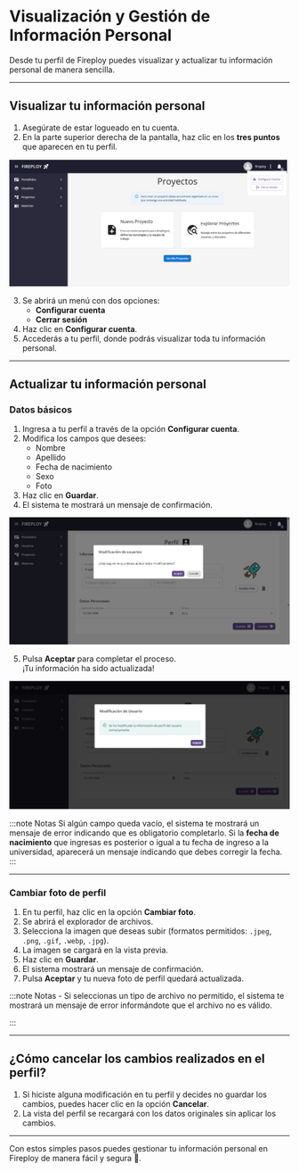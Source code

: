 # Visualización y Gestión de Información Personal

Desde tu perfil de Fireploy puedes visualizar y actualizar tu información personal de manera sencilla.

---

## Visualizar tu información personal

1. Asegúrate de estar logueado en tu cuenta.
2. En la parte superior derecha de la pantalla, haz clic en los **tres puntos** que aparecen en tu perfil.

![alt text](image.png)

3. Se abrirá un menú con dos opciones:
    - **Configurar cuenta**
    - **Cerrar sesión**
4. Haz clic en **Configurar cuenta**.
5. Accederás a tu perfil, donde podrás visualizar toda tu información personal.

---

## Actualizar tu información personal

### Datos básicos

1. Ingresa a tu perfil a través de la opción **Configurar cuenta**.
2. Modifica los campos que desees:
    - Nombre
    - Apellido
    - Fecha de nacimiento
    - Sexo
    - Foto
3. Haz clic en **Guardar**.
4. El sistema te mostrará un mensaje de confirmación.

![alt text](image-1.png)


5. Pulsa **Aceptar** para completar el proceso.  
    ¡Tu información ha sido actualizada!

![alt text](image-2.png)

:::note Notas
    Si algún campo queda vacío, el sistema te mostrará un mensaje de error indicando que es obligatorio completarlo.
    Si la **fecha de nacimiento** que ingresas es posterior o igual a tu fecha de ingreso a la universidad, aparecerá un mensaje indicando que debes corregir la fecha.
:::


---

### Cambiar foto de perfil

1. En tu perfil, haz clic en la opción **Cambiar foto**.
2. Se abrirá el explorador de archivos.
3. Selecciona la imagen que deseas subir (formatos permitidos: `.jpeg`, `.png`, `.gif`, `.webp`, `.jpg`).
4. La imagen se cargará en la vista previa.
5. Haz clic en **Guardar**.
6. El sistema mostrará un mensaje de confirmación.
7. Pulsa **Aceptar** y tu nueva foto de perfil quedará actualizada.


:::note Notas
    - Si seleccionas un tipo de archivo no permitido, el sistema te mostrará un mensaje de error informándote que el archivo no es válido.

:::

---

## ¿Cómo cancelar los cambios realizados en el perfil?

1. Si hiciste alguna modificación en tu perfil y decides no guardar los cambios, puedes hacer clic en la opción **Cancelar**.
2. La vista del perfil se recargará con los datos originales sin aplicar los cambios.

---

Con estos simples pasos puedes gestionar tu información personal en Fireploy de manera fácil y segura 🚀.
